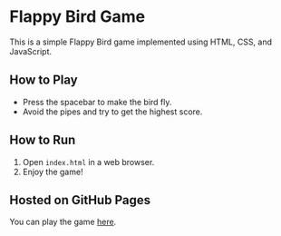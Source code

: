 # Flappy Bird Game

This is a simple Flappy Bird game implemented using HTML, CSS, and JavaScript.

## How to Play

- Press the spacebar to make the bird fly.
- Avoid the pipes and try to get the highest score.

## How to Run

1. Open `index.html` in a web browser.
2. Enjoy the game!

## Hosted on GitHub Pages

You can play the game [here](https://adityaoberai.github.io/flappy-bird-copilot-agent/).
